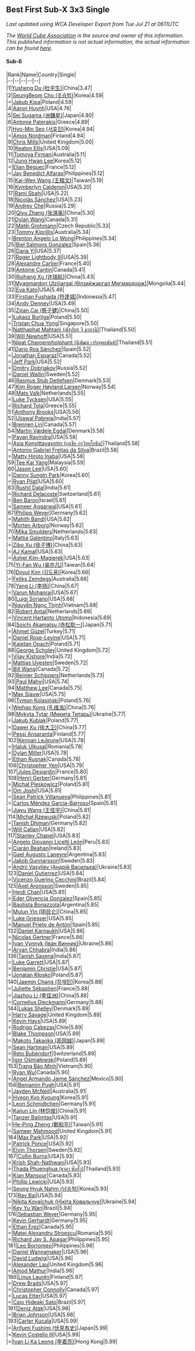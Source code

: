 ## Best First Sub-X 3x3 Single

*Last updated using WCA Developer Export from Tue Jul 21 at 0611UTC*

*The [World Cube Association](https://www.worldcubeassociation.org) is the source and owner of this information. This published information is not actual information, the actual information can be found [here](https://www.worldcubeassociation.org/results).*

#### Sub-6


|Rank|Name|Country|Single|  
|--|--|--|--|--|  
|1|[Yusheng Du (杜宇生)](https://www.worldcubeassociation.org/persons/2015DUYU01)|China|3.47|  
|2|[SeungBeom Cho (조승범)](https://www.worldcubeassociation.org/persons/2012CHOS01)|Korea|4.59|  
|=|[Jakub Kipa](https://www.worldcubeassociation.org/persons/2010KIPA01)|Poland|4.59|  
|4|[Aaron Huynh](https://www.worldcubeassociation.org/persons/2017HUYN05)|USA|4.76|  
|5|[Sei Sugama (洲鎌星)](https://www.worldcubeassociation.org/persons/2010SUGA01)|Japan|4.80|  
|6|[Antonie Paterakis](https://www.worldcubeassociation.org/persons/2012PATE01)|Greece|4.89|  
|7|[Hyo-Min Seo (서효민)](https://www.worldcubeassociation.org/persons/2013SEOH01)|Korea|4.94|  
|=|[Amos Nordman](https://www.worldcubeassociation.org/persons/2014NORD02)|Finland|4.94|  
|9|[Chris Mills](https://www.worldcubeassociation.org/persons/2014MILL04)|United Kingdom|5.00|  
|10|[Keaton Ellis](https://www.worldcubeassociation.org/persons/2012ELLI01)|USA|5.09|  
|11|[Tomoya Firman](https://www.worldcubeassociation.org/persons/2015FIRM01)|Australia|5.11|  
|12|[Jung Hwan Lee](https://www.worldcubeassociation.org/persons/2015LEEJ05)|Korea|5.12|  
|=|[Elian Beguec](https://www.worldcubeassociation.org/persons/2014BEGU01)|France|5.12|  
|=|[Jay Benedict Alfaras](https://www.worldcubeassociation.org/persons/2009ALFA01)|Philippines|5.12|  
|15|[Kai-Wen Wang (王楷文)](https://www.worldcubeassociation.org/persons/2015WANG09)|Taiwan|5.19|  
|16|[Kymberlyn Calderon](https://www.worldcubeassociation.org/persons/2015CALD02)|USA|5.20|  
|17|[Rami Sbahi](https://www.worldcubeassociation.org/persons/2011SBAH01)|USA|5.22|  
|18|[Nicolás Sánchez](https://www.worldcubeassociation.org/persons/2015SANC11)|USA|5.23|  
|19|[Andrey Che](https://www.worldcubeassociation.org/persons/2015CHEA01)|Russia|5.29|  
|20|[Qiyu Zhang (张淇奥)](https://www.worldcubeassociation.org/persons/2017ZHAQ04)|China|5.30|  
|21|[Dylan Wang](https://www.worldcubeassociation.org/persons/2014WANG48)|Canada|5.31|  
|22|[Matěj Grohmann](https://www.worldcubeassociation.org/persons/2015GROH02)|Czech Republic|5.33|  
|23|[Tommy Kiprillis](https://www.worldcubeassociation.org/persons/2014KIPR01)|Australia|5.34|  
|=|[Brenton Angelo Lo Wong](https://www.worldcubeassociation.org/persons/2017WONG01)|Philippines|5.34|  
|25|[Biel Salmons Gonzalez](https://www.worldcubeassociation.org/persons/2015GONZ08)|Spain|5.36|  
|26|[Dana Yi](https://www.worldcubeassociation.org/persons/2010YIDA01)|USA|5.37|  
|27|[Roger Lightbody III](https://www.worldcubeassociation.org/persons/2016LIGH01)|USA|5.39|  
|28|[Alexandre Carlier](https://www.worldcubeassociation.org/persons/2012CARL03)|France|5.40|  
|29|[Antoine Cantin](https://www.worldcubeassociation.org/persons/2010CANT02)|Canada|5.41|  
|30|[Ruihang Xu (许瑞航)](https://www.worldcubeassociation.org/persons/2017XURU04)|China|5.43|  
|31|[Myagmardorj Ulziijargal (Өлзийжаргал Мягмардорж)](https://www.worldcubeassociation.org/persons/2016OLZI01)|Mongolia|5.44|  
|32|[Eva Kato](https://www.worldcubeassociation.org/persons/2013KATO01)|USA|5.46|  
|33|[Firstian Fushada (符逢城)](https://www.worldcubeassociation.org/persons/2015FUSH01)|Indonesia|5.47|  
|34|[Andy Denney](https://www.worldcubeassociation.org/persons/2013DENN01)|USA|5.49|  
|35|[Zijian Cai (蔡子健)](https://www.worldcubeassociation.org/persons/2017CAIZ03)|China|5.50|  
|=|[Łukasz Burliga](https://www.worldcubeassociation.org/persons/2013BURL01)|Poland|5.50|  
|=|[Tristan Chua Yong](https://www.worldcubeassociation.org/persons/2016YONG02)|Singapore|5.50|  
|=|[Natthaphat Mahtani (ณัฐภัทร จี มาทานี)](https://www.worldcubeassociation.org/persons/2011MAHT02)|Thailand|5.50|  
|39|[Will Newhoff](https://www.worldcubeassociation.org/persons/2015NEWH01)|USA|5.51|  
|=|[Nipat Charoenpholphant (นิพัฒน์ เจริญพลพันธุ์)](https://www.worldcubeassociation.org/persons/2009CHAR03)|Thailand|5.51|  
|41|[Dario Roa Sánchez](https://www.worldcubeassociation.org/persons/2011SANC02)|Spain|5.52|  
|=|[Jonathan Esparaz](https://www.worldcubeassociation.org/persons/2013ESPA01)|Canada|5.52|  
|=|[Jeff Park](https://www.worldcubeassociation.org/persons/2015PARK08)|USA|5.52|  
|=|[Dmitry Dobrjakov](https://www.worldcubeassociation.org/persons/2011DOBR01)|Russia|5.52|  
|=|[Daniel Wallin](https://www.worldcubeassociation.org/persons/2013WALL03)|Sweden|5.52|  
|46|[Rasmus Stub Detlefsen](https://www.worldcubeassociation.org/persons/2014DETL01)|Denmark|5.53|  
|47|[Kim Roger Høyland Larsen](https://www.worldcubeassociation.org/persons/2015LARS04)|Norway|5.54|  
|48|[Mats Valk](https://www.worldcubeassociation.org/persons/2007VALK01)|Netherlands|5.55|  
|=|[Luke Tycksen](https://www.worldcubeassociation.org/persons/2012TYCK01)|USA|5.55|  
|=|[Richard Tola](https://www.worldcubeassociation.org/persons/2013TOLA01)|Greece|5.55|  
|51|[Anthony Brooks](https://www.worldcubeassociation.org/persons/2008SEAR01)|USA|5.56|  
|52|[Ujjawal Pabreja](https://www.worldcubeassociation.org/persons/2015PABR01)|India|5.57|  
|=|[Brennen Lin](https://www.worldcubeassociation.org/persons/2016LINB01)|Canada|5.57|  
|54|[Martin Vædele Egdal](https://www.worldcubeassociation.org/persons/2013EGDA02)|Denmark|5.58|  
|=|[Pavan Ravindra](https://www.worldcubeassociation.org/persons/2013RAVI06)|USA|5.58|  
|=|[Asia Konvittayayotin (เอเชีย กรวิทยโยธิน)](https://www.worldcubeassociation.org/persons/2009KONV01)|Thailand|5.58|  
|=|[Antonio Gabriel Freitas da Silva](https://www.worldcubeassociation.org/persons/2015SILV55)|Brazil|5.58|  
|=|[Matty Hiroto Inaba](https://www.worldcubeassociation.org/persons/2016INAB01)|USA|5.58|  
|59|[Tee Kai Yang](https://www.worldcubeassociation.org/persons/2017YANG59)|Malaysia|5.59|  
|60|[Jason Lee](https://www.worldcubeassociation.org/persons/2015LEEJ12)|USA|5.60|  
|=|[Danny SungIn Park](https://www.worldcubeassociation.org/persons/2015PARK13)|Korea|5.60|  
|=|[Ryan Pilat](https://www.worldcubeassociation.org/persons/2016PILA03)|USA|5.60|  
|63|[Rushil Dalal](https://www.worldcubeassociation.org/persons/2014DALA03)|India|5.61|  
|=|[Richard Delacoste](https://www.worldcubeassociation.org/persons/2015DELA05)|Switzerland|5.61|  
|=|[Ben Baron](https://www.worldcubeassociation.org/persons/2016BARO04)|Israel|5.61|  
|=|[Sameer Aggarwal](https://www.worldcubeassociation.org/persons/2017AGGA01)|USA|5.61|  
|67|[Philipp Weyer](https://www.worldcubeassociation.org/persons/2010WEYE01)|Germany|5.62|  
|=|[Mahith Bandi](https://www.worldcubeassociation.org/persons/2014BAND04)|USA|5.62|  
|=|[Morten Arborg](https://www.worldcubeassociation.org/persons/2010ARBO01)|Norway|5.62|  
|70|[Mika Smulders](https://www.worldcubeassociation.org/persons/2016SMUL01)|Netherlands|5.63|  
|=|[Mattia Galentino](https://www.worldcubeassociation.org/persons/2017GALE01)|Italy|5.63|  
|=|[Zibo Xu (徐子博)](https://www.worldcubeassociation.org/persons/2014XUZI01)|China|5.63|  
|=|[AJ Kamal](https://www.worldcubeassociation.org/persons/2016KAMA04)|USA|5.63|  
|=|[Asher Kim-Magierek](https://www.worldcubeassociation.org/persons/2017KIMM01)|USA|5.63|  
|75|[Yi-Fan Wu (吳亦凡)](https://www.worldcubeassociation.org/persons/2010WUIF01)|Taiwan|5.64|  
|76|[Doyul Kim (김도율)](https://www.worldcubeassociation.org/persons/2014KIMD06)|Korea|5.66|  
|=|[Feliks Zemdegs](https://www.worldcubeassociation.org/persons/2009ZEMD01)|Australia|5.66|  
|78|[Yang Li (李扬)](https://www.worldcubeassociation.org/persons/2012LIYA01)|China|5.67|  
|=|[Varun Mohanraj](https://www.worldcubeassociation.org/persons/2015MOHA10)|USA|5.67|  
|80|[Luigi Soriano](https://www.worldcubeassociation.org/persons/2016SORI04)|USA|5.68|  
|=|[Nguyễn Ngọc Thịnh](https://www.worldcubeassociation.org/persons/2010NGUY33)|Vietnam|5.68|  
|82|[Robert Antal](https://www.worldcubeassociation.org/persons/2014ANTA01)|Netherlands|5.69|  
|=|[Vincent Hartanto Utomo](https://www.worldcubeassociation.org/persons/2010UTOM01)|Indonesia|5.69|  
|84|[Soichi Akamatsu (赤松聡一)](https://www.worldcubeassociation.org/persons/2012AKAM01)|Japan|5.71|  
|=|[Ahmet Güzel](https://www.worldcubeassociation.org/persons/2013GZEL01)|Turkey|5.71|  
|=|[Daniel Rose-Levine](https://www.worldcubeassociation.org/persons/2015ROSE01)|USA|5.71|  
|=|[Kajetan Opach](https://www.worldcubeassociation.org/persons/2018OPAC01)|Poland|5.71|  
|88|[George Scholey](https://www.worldcubeassociation.org/persons/2015SCHO05)|United Kingdom|5.72|  
|=|[Vijay Kishore](https://www.worldcubeassociation.org/persons/2012KISH03)|India|5.72|  
|=|[Mattias Uvesten](https://www.worldcubeassociation.org/persons/2013UVES01)|Sweden|5.72|  
|=|[Bill Wang](https://www.worldcubeassociation.org/persons/2010WANG68)|Canada|5.72|  
|92|[Reinier Schippers](https://www.worldcubeassociation.org/persons/2010SCHI01)|Netherlands|5.73|  
|93|[Paul Mahvi](https://www.worldcubeassociation.org/persons/2012MAHV01)|USA|5.74|  
|94|[Matthew Lee](https://www.worldcubeassociation.org/persons/2017LEEM03)|Canada|5.75|  
|=|[Max Siauw](https://www.worldcubeassociation.org/persons/2017SIAU02)|USA|5.75|  
|96|[Tymon Kolasiński](https://www.worldcubeassociation.org/persons/2016KOLA02)|Poland|5.76|  
|=|[Weihao Kong (孔维浩)](https://www.worldcubeassociation.org/persons/2017KONG05)|China|5.76|  
|98|[Mykyta Tytar (Микита Титарь)](https://www.worldcubeassociation.org/persons/2014TYTA02)|Ukraine|5.77|  
|=|[Jakub Kubiak](https://www.worldcubeassociation.org/persons/2014KUBI02)|Poland|5.77|  
|=|[Dawei Xu (徐大卫)](https://www.worldcubeassociation.org/persons/2014XUDA01)|China|5.77|  
|=|[Pessi Ansaranta](https://www.worldcubeassociation.org/persons/2016ANSA02)|Finland|5.77|  
|102|[Kennan LeJeune](https://www.worldcubeassociation.org/persons/2013LEJE03)|USA|5.78|  
|=|[Haluk Ulkusal](https://www.worldcubeassociation.org/persons/2016ULKU01)|Romania|5.78|  
|=|[Dylan Miller](https://www.worldcubeassociation.org/persons/2015MILL01)|USA|5.78|  
|=|[Ethan Rusnak](https://www.worldcubeassociation.org/persons/2015RUSN01)|Canada|5.78|  
|106|[Christopher Yen](https://www.worldcubeassociation.org/persons/2016YENC01)|USA|5.79|  
|107|[Jules Desjardin](https://www.worldcubeassociation.org/persons/2010DESJ01)|France|5.80|  
|108|[Henri Gerber](https://www.worldcubeassociation.org/persons/2014GERB01)|Germany|5.81|  
|=|[Michał Pleskowicz](https://www.worldcubeassociation.org/persons/2009PLES01)|Poland|5.81|  
|=|[Om Joshi](https://www.worldcubeassociation.org/persons/2018JOSH01)|USA|5.81|  
|=|[Sean Patrick Villanueva](https://www.worldcubeassociation.org/persons/2017VILL41)|Philippines|5.81|  
|=|[Carlos Méndez García-Barroso](https://www.worldcubeassociation.org/persons/2010GARC02)|Spain|5.81|  
|=|[Jiayu Wang (王佳宇)](https://www.worldcubeassociation.org/persons/2010WANG53)|China|5.81|  
|114|[Michał Rzewuski](https://www.worldcubeassociation.org/persons/2014RZEW01)|Poland|5.82|  
|=|[Tanish Dhiman](https://www.worldcubeassociation.org/persons/2016DHIM01)|Germany|5.82|  
|=|[Will Callan](https://www.worldcubeassociation.org/persons/2012CALL01)|USA|5.82|  
|117|[Stanley Chapel](https://www.worldcubeassociation.org/persons/2016CHAP04)|USA|5.83|  
|=|[Angelo Giovanni Licetti León](https://www.worldcubeassociation.org/persons/2013LEON05)|Peru|5.83|  
|=|[Ciarán Beahan](https://www.worldcubeassociation.org/persons/2012BEAH01)|Ireland|5.83|  
|=|[Gael Augusto Lapeyre](https://www.worldcubeassociation.org/persons/2018LAPE01)|Argentina|5.83|  
|=|[Jakob Gunnarsson](https://www.worldcubeassociation.org/persons/2015GUNN01)|Sweden|5.83|  
|=|[Andrii Vasyliev (Андрій Васильєв)](https://www.worldcubeassociation.org/persons/2018VASY01)|Ukraine|5.83|  
|123|[Daniel Gutierrez](https://www.worldcubeassociation.org/persons/2016GUTI23)|USA|5.84|  
|=|[Vicenzo Guerino Cecchini](https://www.worldcubeassociation.org/persons/2015CECC01)|Brazil|5.84|  
|125|[Axel Aronsson](https://www.worldcubeassociation.org/persons/2015ARON01)|Sweden|5.85|  
|=|[Heidi Chan](https://www.worldcubeassociation.org/persons/2018CHAN50)|USA|5.85|  
|=|[Eder Olivencia Gonzalez](https://www.worldcubeassociation.org/persons/2012GONZ10)|Spain|5.85|  
|=|[Bautista Bonazzola](https://www.worldcubeassociation.org/persons/2014BONA02)|Argentina|5.85|  
|=|[Mulun Yin (阴目仑)](https://www.worldcubeassociation.org/persons/2009YINM01)|China|5.85|  
|=|[Luke Griesser](https://www.worldcubeassociation.org/persons/2015GRIE02)|USA|5.85|  
|=|[Manuel Prieto de Antón](https://www.worldcubeassociation.org/persons/2015ANTO04)|Spain|5.85|  
|132|[Daniel Karnaukh](https://www.worldcubeassociation.org/persons/2014KARN02)|USA|5.86|  
|=|[Nicolas Gertner](https://www.worldcubeassociation.org/persons/2013GERT01)|France|5.86|  
|=|[Ivan Vynnyk (Іван Винник)](https://www.worldcubeassociation.org/persons/2010VYNN01)|Ukraine|5.86|  
|=|[Aryan Chhabra](https://www.worldcubeassociation.org/persons/2015CHHA03)|India|5.86|  
|136|[Tanish Saxena](https://www.worldcubeassociation.org/persons/2015SAXE01)|India|5.87|  
|=|[Luke Garrett](https://www.worldcubeassociation.org/persons/2017GARR05)|USA|5.87|  
|=|[Benjamin Christie](https://www.worldcubeassociation.org/persons/2014CHRI04)|USA|5.87|  
|=|[Jonatan Kłosko](https://www.worldcubeassociation.org/persons/2013KOSK01)|Poland|5.87|  
|140|[Jaemin Chang (장재민)](https://www.worldcubeassociation.org/persons/2016CHAN09)|Korea|5.88|  
|=|[Juliette Sébastien](https://www.worldcubeassociation.org/persons/2014SEBA01)|France|5.88|  
|=|[Jiazhou Li (李佳洲)](https://www.worldcubeassociation.org/persons/2016LIJI05)|China|5.88|  
|=|[Cornelius Dieckmann](https://www.worldcubeassociation.org/persons/2009DIEC01)|Germany|5.88|  
|144|[Lukas Shelley](https://www.worldcubeassociation.org/persons/2016SHEL03)|Denmark|5.89|  
|=|[Harry Savage](https://www.worldcubeassociation.org/persons/2013SAVA01)|United Kingdom|5.89|  
|=|[Kevin Hays](https://www.worldcubeassociation.org/persons/2009HAYS01)|USA|5.89|  
|=|[Rodrigo Cabezas](https://www.worldcubeassociation.org/persons/2015CABE01)|Chile|5.89|  
|=|[Blake Thompson](https://www.worldcubeassociation.org/persons/2010THOM03)|USA|5.89|  
|=|[Makoto Takaoka (高岡誠)](https://www.worldcubeassociation.org/persons/2013TAKA02)|Japan|5.89|  
|=|[Sean Hartman](https://www.worldcubeassociation.org/persons/2016HART02)|USA|5.89|  
|=|[Reto Bubendorf](https://www.worldcubeassociation.org/persons/2012BUBE01)|Switzerland|5.89|  
|=|[Igor Ośmiałowski](https://www.worldcubeassociation.org/persons/2014OMIA01)|Poland|5.89|  
|153|[Trang Bảo Minh](https://www.worldcubeassociation.org/persons/2017MINH58)|Vietnam|5.90|  
|=|[Ryan Wu](https://www.worldcubeassociation.org/persons/2017WURY01)|Canada|5.90|  
|=|[Angel Armando Jaime Sánchez](https://www.worldcubeassociation.org/persons/2018SANC03)|Mexico|5.90|  
|156|[Benjamin Pugh](https://www.worldcubeassociation.org/persons/2014PUGH01)|USA|5.91|  
|=|[Jayden McNeill](https://www.worldcubeassociation.org/persons/2012MCNE01)|Australia|5.91|  
|=|[Hyeon Kyo Kyoung](https://www.worldcubeassociation.org/persons/2013KYOU01)|Korea|5.91|  
|=|[Leon Schmidtchen](https://www.worldcubeassociation.org/persons/2010SCHM01)|Germany|5.91|  
|=|[Kaijun Lin (林恺俊)](https://www.worldcubeassociation.org/persons/2013LINK01)|China|5.91|  
|=|[Tanzer Balimtas](https://www.worldcubeassociation.org/persons/2013BALI01)|USA|5.91|  
|=|[He-Ping Zheng (鄭和平)](https://www.worldcubeassociation.org/persons/2015ZHEN20)|Taiwan|5.91|  
|=|[Sameer Mahmood](https://www.worldcubeassociation.org/persons/2013MAHM02)|United Kingdom|5.91|  
|164|[Max Park](https://www.worldcubeassociation.org/persons/2012PARK03)|USA|5.92|  
|=|[Patrick Ponce](https://www.worldcubeassociation.org/persons/2012PONC02)|USA|5.92|  
|=|[Elvin Thorsen](https://www.worldcubeassociation.org/persons/2016THOR08)|Sweden|5.92|  
|167|[Collin Burns](https://www.worldcubeassociation.org/persons/2010BURN01)|USA|5.93|  
|=|[Krish Shah-Nathwani](https://www.worldcubeassociation.org/persons/2015SHAH09)|USA|5.93|  
|=|[Thada Phuenghua (ธาดา พึ่งฮั้ว)](https://www.worldcubeassociation.org/persons/2015PHUE01)|Thailand|5.93|  
|=|[Kian Mansour](https://www.worldcubeassociation.org/persons/2015MANS03)|Canada|5.93|  
|=|[Phillip Lewicki](https://www.worldcubeassociation.org/persons/2012LEWI01)|USA|5.93|  
|=|[Seung Hyuk Nahm (남승혁)](https://www.worldcubeassociation.org/persons/2013NAHM01)|Korea|5.93|  
|173|[Ray Bai](https://www.worldcubeassociation.org/persons/2014BAIR01)|USA|5.94|  
|=|[Nikita Kovalchuk (Нікіта Ковальчук)](https://www.worldcubeassociation.org/persons/2015KOVA07)|Ukraine|5.94|  
|=|[Key Yu Wan](https://www.worldcubeassociation.org/persons/2013WANK01)|Brazil|5.94|  
|176|[Sebastian Weyer](https://www.worldcubeassociation.org/persons/2010WEYE02)|Germany|5.95|  
|=|[Kevin Gerhardt](https://www.worldcubeassociation.org/persons/2013GERH01)|Germany|5.95|  
|=|[Ethan Erez](https://www.worldcubeassociation.org/persons/2017EREZ01)|Canada|5.95|  
|=|[Matei Alexandru Stroescu](https://www.worldcubeassociation.org/persons/2017STRO02)|Romania|5.95|  
|=|[Richard Jay S. Apagar](https://www.worldcubeassociation.org/persons/2010APAG01)|Philippines|5.95|  
|181|[Leo Borromeo](https://www.worldcubeassociation.org/persons/2015BORR01)|Philippines|5.96|  
|=|[Daniel Wannamaker](https://www.worldcubeassociation.org/persons/2011WANN01)|USA|5.96|  
|=|[David Ludwig](https://www.worldcubeassociation.org/persons/2013LUDW01)|USA|5.96|  
|=|[Alexander Lau](https://www.worldcubeassociation.org/persons/2011LAUA01)|United Kingdom|5.96|  
|=|[Amod Mathur](https://www.worldcubeassociation.org/persons/2013MATH01)|India|5.96|  
|186|[Linus Laurén](https://www.worldcubeassociation.org/persons/2016LAUR01)|Finland|5.97|  
|=|[Drew Brads](https://www.worldcubeassociation.org/persons/2010BRAD01)|USA|5.97|  
|=|[Christopher Connolly](https://www.worldcubeassociation.org/persons/2017CONN04)|Canada|5.97|  
|=|[Lucas Etter](https://www.worldcubeassociation.org/persons/2011ETTE01)|USA|5.97|  
|=|[Caio Hideaki Sato](https://www.worldcubeassociation.org/persons/2016SATO01)|Brazil|5.97|  
|191|[Deniz Atak](https://www.worldcubeassociation.org/persons/2010ATAK01)|USA|5.98|  
|=|[Brian Johnson](https://www.worldcubeassociation.org/persons/2013JOHN10)|USA|5.98|  
|193|[Carter Kucala](https://www.worldcubeassociation.org/persons/2015KUCA01)|USA|5.99|  
|=|[Arifumi Fushimi (伏見有史)](https://www.worldcubeassociation.org/persons/2009FUSH01)|Japan|5.99|  
|=|[Kevin Costello III](https://www.worldcubeassociation.org/persons/2012COST01)|USA|5.99|  
|=|[Ivan Li Ka Leong (李嘉亮)](https://www.worldcubeassociation.org/persons/2015LEON02)|Hong Kong|5.99|  

